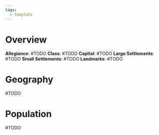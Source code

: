 ```yaml
---
tags:
  - Template
---
```

# Overview
**Allegiance**: #TODO 
**Class**: #TODO 
**Capital**: #TODO 
**Large Settlements**: #TODO 
**Small Settlements**: #TODO 
**Landmarks**: #TODO 

# Geography
#TODO 

# Population
#TODO 